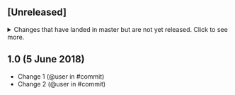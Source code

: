 ## [Unreleased]

<details>
  <summary>
    Changes that have landed in master but are not yet released.
    Click to see more.
  </summary>

</details>

## 1.0 (5 June 2018)

* Change 1 (\@user in \#commit)
* Change 2 (\@user in \#commit)
